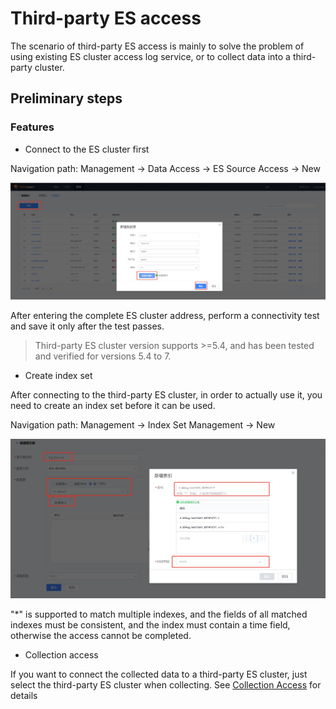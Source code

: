 # Third-party ES access

The scenario of third-party ES access is mainly to solve the problem of using existing ES cluster access log service, or to collect data into a third-party cluster.

## Preliminary steps

### Features

* Connect to the ES cluster first

Navigation path: Management → Data Access → ES Source Access → New

![-w2020](media/2019-12-13-17-30-30.jpg)

After entering the complete ES cluster address, perform a connectivity test and save it only after the test passes.

> Third-party ES cluster version supports >=5.4, and has been tested and verified for versions 5.4 to 7.

* Create index set

After connecting to the third-party ES cluster, in order to actually use it, you need to create an index set before it can be used.

Navigation path: Management → Index Set Management → New

![-w2020](media/2019-12-13-17-26-59.jpg)

"*" is supported to match multiple indexes, and the fields of all matched indexes must be consistent, and the index must contain a time field, otherwise the access cannot be completed.

* Collection access

If you want to connect the collected data to a third-party ES cluster, just select the third-party ES cluster when collecting. See [Collection Access](../../Other/functions/manager/collect_log.md) for details
